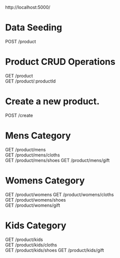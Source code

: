 http://localhost:5000/


# Data Seeding
POST	/product	

# Product CRUD Operations	
GET	    /product	
GET	    /product/:productId	

# Create a new product.
POST	/create	

# Mens Category

GET	/product/mens	
GET	/product/mens/cloths	
GET	/product/mens/shoes
GET	/product/mens/gift	

# Womens Category

GET	/product/womens	
GET	/product/womens/cloths	
GET	/product/womens/shoes	
GET	/product/womens/gift	

# Kids Category

GET	/product/kids	
GET	/product/kids/cloths	
GET	/product/kids/shoes	
GET	/product/kids/gift	

